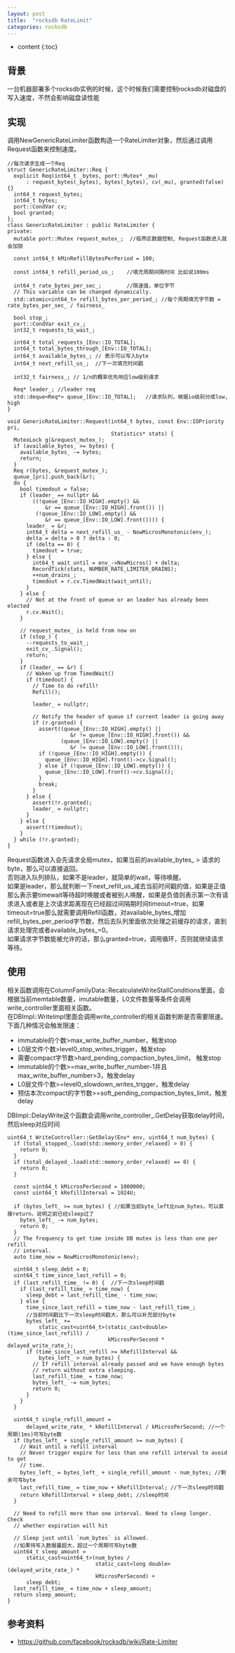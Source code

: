 ```yaml
---
layout: post
title:  "rocksdb RateLimit"
categories: rocksdb
---
```


* content
{:toc}

## 背景
一台机器部署多个rocksdb实例的时候，这个时候我们需要控制rocksdb对磁盘的写入速度，不然会影响磁盘读性能

## 实现
调用NewGenericRateLimiter函数构造一个RateLimiter对象，然后通过调用Request函数来控制速度。<br/>

```
//每次请求生成一个Req
struct GenericRateLimiter::Req {
  explicit Req(int64_t _bytes, port::Mutex* _mu)
      : request_bytes(_bytes), bytes(_bytes), cv(_mu), granted(false) {}
  int64_t request_bytes;
  int64_t bytes;
  port::CondVar cv;
  bool granted;
};
class GenericRateLimiter : public RateLimiter {
private:  
  mutable port::Mutex request_mutex_;  //临界区数据控制, Request函数进入就会加锁

  const int64_t kMinRefillBytesPerPeriod = 100;

  const int64_t refill_period_us_;    //填充周期间隔时间 比如说100ms

  int64_t rate_bytes_per_sec_;        //限速值，单位字节
  // This variable can be changed dynamically.
  std::atomic<int64_t> refill_bytes_per_period_; //每个周期填充字节数 = rate_bytes_per_sec_ / fairness_

  bool stop_;
  port::CondVar exit_cv_;
  int32_t requests_to_wait_;

  int64_t total_requests_[Env::IO_TOTAL];
  int64_t total_bytes_through_[Env::IO_TOTAL];
  int64_t available_bytes_; // 表示可以写入byte
  int64_t next_refill_us_;  //下一次填充时间戳

  int32_t fairness_; // 1/n的概率优先响应low级别请求

  Req* leader_; //leader req
  std::deque<Req*> queue_[Env::IO_TOTAL];   //请求队列，根据io级别分成low, high
}

void GenericRateLimiter::Request(int64_t bytes, const Env::IOPriority pri,
                                 Statistics* stats) {
  MutexLock g(&request_mutex_);
  if (available_bytes_ >= bytes) {
    available_bytes_ -= bytes;
    return;
  }
  Req r(bytes, &request_mutex_);
  queue_[pri].push_back(&r);
  do {
    bool timedout = false;
    if (leader_ == nullptr &&
        ((!queue_[Env::IO_HIGH].empty() &&
            &r == queue_[Env::IO_HIGH].front()) ||
         (!queue_[Env::IO_LOW].empty() &&
            &r == queue_[Env::IO_LOW].front()))) {
      leader_ = &r;
      int64_t delta = next_refill_us_ - NowMicrosMonotonic(env_);
      delta = delta > 0 ? delta : 0;
      if (delta == 0) {
        timedout = true;
      } else {
        int64_t wait_until = env_->NowMicros() + delta;
        RecordTick(stats, NUMBER_RATE_LIMITER_DRAINS);
        ++num_drains_;
        timedout = r.cv.TimedWait(wait_until);
      }
    } else {
      // Not at the front of queue or an leader has already been elected
      r.cv.Wait();
    }

    // request_mutex_ is held from now on
    if (stop_) {
      --requests_to_wait_;
      exit_cv_.Signal();
      return;
    }
    if (leader_ == &r) {
      // Waken up from TimedWait()
      if (timedout) {
        // Time to do refill!
        Refill();

        leader_ = nullptr;

        // Notify the header of queue if current leader is going away
        if (r.granted) {
          assert((queue_[Env::IO_HIGH].empty() ||
                    &r != queue_[Env::IO_HIGH].front()) &&
                 (queue_[Env::IO_LOW].empty() ||
                    &r != queue_[Env::IO_LOW].front()));
          if (!queue_[Env::IO_HIGH].empty()) {
            queue_[Env::IO_HIGH].front()->cv.Signal();
          } else if (!queue_[Env::IO_LOW].empty()) {
            queue_[Env::IO_LOW].front()->cv.Signal();
          }
          break;
        }
      } else {
        assert(!r.granted);
        leader_ = nullptr;
      }
    } else {
      assert(!timedout);
    }
  } while (!r.granted);
}
```
Request函数进入会先请求全局mutex，如果当前的available_bytes_ > 请求的byte，那么可以直接返回。<br/>
否则进入队列排队，如果不是leader，就简单的wait，等待唤醒。<br/>
如果是leader，那么就判断一下next_refill_us_减去当前时间戳的值，如果是正值那么表示要timewait等待超时唤醒或者被别人唤醒，如果是负值则表示第一次有请求进入或者是上次请求距离现在已经超过间隔期时间timeout=true，如果timeout=true那么就需要调用Refill函数，对available_bytes_增加refill_bytes_per_period字节数，然后去队列里面依次处理之前缓存的请求，直到请求处理完或者available_bytes_=0。<br/>
如果请求字节数能被允许的话，那么granted=true，调用循环，否则就继续请求等待。<br/>

## 使用
相关函数调用在ColumnFamilyData::RecalculateWriteStallConditions里面，会根据当前memtable数量，imutable数量，L0文件数量等条件会调用write_controller里面相关函数。<br/>
在DBImpl::WriteImpl里面会调用write_controller的相关函数判断是否需要限速。<br/>
下面几种情况会触发限速：

- immutable的个数>max_write_buffer_number，触发stop
- L0层文件个数>level0_stop_writes_trigger，触发stop
- 需要compact字节数>hard_pending_compaction_bytes_limit， 触发stop
- immutable的个数>=max_write_buffer_number-1并且max_write_buffer_number>3，触发delay
- L0层文件个数>=level0_slowdown_writes_trigger，触发delay
- 预估本次compact的字节数>=soft_pending_compaction_bytes_limit，触发delay

DBImpl::DelayWrite这个函数会调用write_controller_.GetDelay获取delay时间，然后sleep对应时间
```
uint64_t WriteController::GetDelay(Env* env, uint64_t num_bytes) {
  if (total_stopped_.load(std::memory_order_relaxed) > 0) {
    return 0;
  }
  if (total_delayed_.load(std::memory_order_relaxed) == 0) {
    return 0;
  }

  const uint64_t kMicrosPerSecond = 1000000;
  const uint64_t kRefillInterval = 1024U;

  if (bytes_left_ >= num_bytes) { //如果当前byte_left比num_bytes，可以直接return，说明之前已经sleep过了
    bytes_left_ -= num_bytes;
    return 0;
  }
  // The frequency to get time inside DB mutex is less than one per refill
  // interval.
  auto time_now = NowMicrosMonotonic(env);

  uint64_t sleep_debt = 0;
  uint64_t time_since_last_refill = 0;
  if (last_refill_time_ != 0) {  //下一次sleep时间戳
    if (last_refill_time_ > time_now) {
      sleep_debt = last_refill_time_ - time_now;
    } else {
      time_since_last_refill = time_now - last_refill_time_;
      //当前时间戳比下一次sleep时间戳大，那么可以补充部分byte
      bytes_left_ +=
          static_cast<uint64_t>(static_cast<double>(time_since_last_refill) /
                                kMicrosPerSecond * delayed_write_rate_);
      if (time_since_last_refill >= kRefillInterval &&
          bytes_left_ > num_bytes) {
        // If refill interval already passed and we have enough bytes
        // return without extra sleeping.
        last_refill_time_ = time_now;
        bytes_left_ -= num_bytes;
        return 0;
      }
    }
  }

  uint64_t single_refill_amount =
      delayed_write_rate_ * kRefillInterval / kMicrosPerSecond; //一个周期(1ms)可写byte数
  if (bytes_left_ + single_refill_amount >= num_bytes) {
    // Wait until a refill interval
    // Never trigger expire for less than one refill interval to avoid to get
    // time.
    bytes_left_ = bytes_left_ + single_refill_amount - num_bytes; //剩余可写byte
    last_refill_time_ = time_now + kRefillInterval; //下一次sleep时间戳 
    return kRefillInterval + sleep_debt; //sleep时间
  }

  // Need to refill more than one interval. Need to sleep longer. Check
  // whether expiration will hit

  // Sleep just until `num_bytes` is allowed.
  //如果待写入数据量超大，超过一个周期可写byte数
  uint64_t sleep_amount =
      static_cast<uint64_t>(num_bytes /
                            static_cast<long double>(delayed_write_rate_) *
                            kMicrosPerSecond) +
      sleep_debt;
  last_refill_time_ = time_now + sleep_amount;
  return sleep_amount;
}
```

## 参考资料
- https://github.com/facebook/rocksdb/wiki/Rate-Limiter

